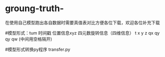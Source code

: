 # groung-truth-
在使用自己模型跑出各自数据时需要真值表对比方便各位下载，欢迎各位补充下载


#模型形式：tum
时间戳 位置信息xyz 四元数旋转信息（四维信息）
t x y z qx qy qy qw (中间用空格隔开)

#模型形式转换py程序
transfer.py
